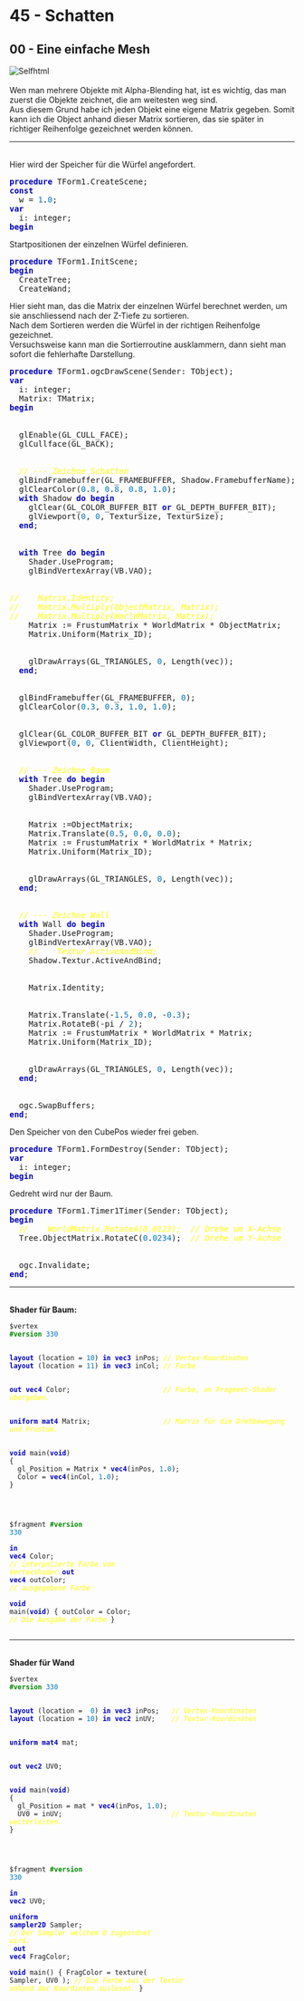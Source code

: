 <html>
    <b><h1>45 - Schatten</h1></b>
    <b><h2>00 - Eine einfache Mesh</h2></b>
<img src="image.png" alt="Selfhtml"><br><br>
Wen man mehrere Objekte mit Alpha-Blending hat, ist es wichtig, das man zuerst die Objekte zeichnet, die am weitesten weg sind.<br>
Aus diesem Grund habe ich jeden Objekt eine eigene Matrix gegeben. Somit kann ich die Object anhand dieser Matrix sortieren, das sie später in richtiger Reihenfolge gezeichnet werden können.<br>
<hr><br>
Hier wird der Speicher für die Würfel angefordert.<br>
<pre><code=pascal><b><font color="0000BB">procedure</font></b> TForm1.CreateScene;
<b><font color="0000BB">const</font></b>
  w = <font color="#0077BB">1</font>.<font color="#0077BB">0</font>;
<b><font color="0000BB">var</font></b>
  i: integer;
<b><font color="0000BB">begin</font></b></code></pre>
Startpositionen der einzelnen Würfel definieren.<br>
<pre><code=pascal><b><font color="0000BB">procedure</font></b> TForm1.InitScene;
<b><font color="0000BB">begin</font></b>
  CreateTree;
  CreateWand;
</code></pre>
Hier sieht man, das die Matrix der einzelnen Würfel berechnet werden, um sie anschliessend nach der Z-Tiefe zu sortieren.<br>
Nach dem Sortieren werden die Würfel in der richtigen Reihenfolge gezeichnet.<br>
Versuchsweise kann man die Sortierroutine ausklammern, dann sieht man sofort die fehlerhafte Darstellung.<br>
<pre><code=pascal><b><font color="0000BB">procedure</font></b> TForm1.ogcDrawScene(Sender: TObject);
<b><font color="0000BB">var</font></b>
  i: integer;
  Matrix: TMatrix;
<b><font color="0000BB">begin</font></b>
<br>
  glEnable(GL_CULL_FACE);
  glCullface(GL_BACK);
<br>
  <i><font color="#FFFF00">// --- Zeichne Schatten</font></i>
  glBindFramebuffer(GL_FRAMEBUFFER, Shadow.FramebufferName);
  glClearColor(<font color="#0077BB">0</font>.<font color="#0077BB">8</font>, <font color="#0077BB">0</font>.<font color="#0077BB">8</font>, <font color="#0077BB">0</font>.<font color="#0077BB">8</font>, <font color="#0077BB">1</font>.<font color="#0077BB">0</font>);
  <b><font color="0000BB">with</font></b> Shadow <b><font color="0000BB">do</font></b> <b><font color="0000BB">begin</font></b>
    glClear(GL_COLOR_BUFFER_BIT <b><font color="0000BB">or</font></b> GL_DEPTH_BUFFER_BIT);
    glViewport(<font color="#0077BB">0</font>, <font color="#0077BB">0</font>, TexturSize, TexturSize);
  <b><font color="0000BB">end</font></b>;
<br>
  <b><font color="0000BB">with</font></b> Tree <b><font color="0000BB">do</font></b> <b><font color="0000BB">begin</font></b>
    Shader.UseProgram;
    glBindVertexArray(VB.VAO);
<br>
<i><font color="#FFFF00">//    Matrix.Identity;</font></i>
<i><font color="#FFFF00">//    Matrix.Multiply(ObjectMatrix, Matrix);</font></i>
<i><font color="#FFFF00">//    Matrix.Multiply(WorldMatrix, Matrix);</font></i>
    Matrix := FrustumMatrix * WorldMatrix * ObjectMatrix;
    Matrix.Uniform(Matrix_ID);
<br>
    glDrawArrays(GL_TRIANGLES, <font color="#0077BB">0</font>, Length(vec));
  <b><font color="0000BB">end</font></b>;
<br>
  glBindFramebuffer(GL_FRAMEBUFFER, <font color="#0077BB">0</font>);
  glClearColor(<font color="#0077BB">0</font>.<font color="#0077BB">3</font>, <font color="#0077BB">0</font>.<font color="#0077BB">3</font>, <font color="#0077BB">1</font>.<font color="#0077BB">0</font>, <font color="#0077BB">1</font>.<font color="#0077BB">0</font>);
<br>
  glClear(GL_COLOR_BUFFER_BIT <b><font color="0000BB">or</font></b> GL_DEPTH_BUFFER_BIT);
  glViewport(<font color="#0077BB">0</font>, <font color="#0077BB">0</font>, ClientWidth, ClientHeight);
<br>
  <i><font color="#FFFF00">// --- Zeichne Baum</font></i>
  <b><font color="0000BB">with</font></b> Tree <b><font color="0000BB">do</font></b> <b><font color="0000BB">begin</font></b>
    Shader.UseProgram;
    glBindVertexArray(VB.VAO);
<br>
    Matrix :=ObjectMatrix;
    Matrix.Translate(<font color="#0077BB">0</font>.<font color="#0077BB">5</font>, <font color="#0077BB">0</font>.<font color="#0077BB">0</font>, <font color="#0077BB">0</font>.<font color="#0077BB">0</font>);
    Matrix := FrustumMatrix * WorldMatrix * Matrix;
    Matrix.Uniform(Matrix_ID);
<br>
    glDrawArrays(GL_TRIANGLES, <font color="#0077BB">0</font>, Length(vec));
  <b><font color="0000BB">end</font></b>;
<br>
  <i><font color="#FFFF00">// --- Zeichne Wall</font></i>
  <b><font color="0000BB">with</font></b> Wall <b><font color="0000BB">do</font></b> <b><font color="0000BB">begin</font></b>
    Shader.UseProgram;
    glBindVertexArray(VB.VAO);
    <i><font color="#FFFF00">//    Textur.ActiveAndBind;</font></i>
    Shadow.Textur.ActiveAndBind;
<br>
    Matrix.Identity;
<br>
    Matrix.Translate(-<font color="#0077BB">1</font>.<font color="#0077BB">5</font>, <font color="#0077BB">0</font>.<font color="#0077BB">0</font>, -<font color="#0077BB">0</font>.<font color="#0077BB">3</font>);
    Matrix.RotateB(-pi / <font color="#0077BB">2</font>);
    Matrix := FrustumMatrix * WorldMatrix * Matrix;
    Matrix.Uniform(Matrix_ID);
<br>
    glDrawArrays(GL_TRIANGLES, <font color="#0077BB">0</font>, Length(vec));
  <b><font color="0000BB">end</font></b>;
<br>
  ogc.SwapBuffers;
<b><font color="0000BB">end</font></b>;</code></pre>
Den Speicher von den CubePos wieder frei geben.<br>
<pre><code=pascal><b><font color="0000BB">procedure</font></b> TForm1.FormDestroy(Sender: TObject);
<b><font color="0000BB">var</font></b>
  i: integer;
<b><font color="0000BB">begin</font></b></code></pre>
Gedreht wird nur der Baum.<br>
<pre><code=pascal><b><font color="0000BB">procedure</font></b> TForm1.Timer1Timer(Sender: TObject);
<b><font color="0000BB">begin</font></b>
  <i><font color="#FFFF00">//    WorldMatrix.RotateA(0.0123);  // Drehe um X-Achse</font></i>
  Tree.ObjectMatrix.RotateC(<font color="#0077BB">0</font>.<font color="#0077BB">0234</font>);  <i><font color="#FFFF00">// Drehe um Y-Achse</font></i>
<br>
  ogc.Invalidate;
<b><font color="0000BB">end</font></b>;
</code></pre>
<hr><br>
<b>Shader für Baum:</b><br>
<pre><code>$vertex
<b><font color="#008800">#version</font></b> <font color="#0077BB">330</font>
<br>
<b><font color="0000BB">layout</font></b> (location = <font color="#0077BB">10</font>) <b><font color="0000BB">in</font></b> <b><font color="0000BB">vec3</font></b> inPos; <i><font color="#FFFF00">// Vertex-Koordinaten</font></i>
<b><font color="0000BB">layout</font></b> (location = <font color="#0077BB">11</font>) <b><font color="0000BB">in</font></b> <b><font color="0000BB">vec3</font></b> inCol; <i><font color="#FFFF00">// Farbe</font></i>
<br>
<b><font color="0000BB">out</font></b> <b><font color="0000BB">vec4</font></b> Color;                       <i><font color="#FFFF00">// Farbe, an Fragment-Shader übergeben.</font></i>
<br>
<b><font color="0000BB">uniform</font></b> <b><font color="0000BB">mat4</font></b> Matrix;                  <i><font color="#FFFF00">// Matrix für die Drehbewegung und Frustum.</font></i>
<br>
<b><font color="0000BB">void</font></b> main(<b><font color="0000BB">void</font></b>)
{
  gl_Position = Matrix * <b><font color="0000BB">vec4</font></b>(inPos, <font color="#0077BB">1</font>.<font color="#0077BB">0</font>);
  Color = <b><font color="0000BB">vec4</font></b>(inCol, <font color="#0077BB">1</font>.<font color="#0077BB">0</font>);
}
<br>

$fragment
<b><font color="#008800">#version</font></b> <font color="#0077BB">330</font>
<br>
<b><font color="0000BB">in</font></b>  <b><font color="0000BB">vec4</font></b> Color;     <i><font color="#FFFF00">// interpolierte Farbe vom Vertexshader</font></i>
<b><font color="0000BB">out</font></b> <b><font color="0000BB">vec4</font></b> outColor;  <i><font color="#FFFF00">// ausgegebene Farbe</font></i>
<br>
<b><font color="0000BB">void</font></b> main(<b><font color="0000BB">void</font></b>)
{
  outColor   = Color; <i><font color="#FFFF00">// Die Ausgabe der Farbe</font></i>
}
</code></pre>
<hr><br>
<b>Shader für Wand</b><br>
<pre><code>$vertex
<b><font color="#008800">#version</font></b> <font color="#0077BB">330</font>
<br>
<b><font color="0000BB">layout</font></b> (location =  <font color="#0077BB">0</font>) <b><font color="0000BB">in</font></b> <b><font color="0000BB">vec3</font></b> inPos;   <i><font color="#FFFF00">// Vertex-Koordinaten</font></i>
<b><font color="0000BB">layout</font></b> (location = <font color="#0077BB">10</font>) <b><font color="0000BB">in</font></b> <b><font color="0000BB">vec2</font></b> inUV;    <i><font color="#FFFF00">// Textur-Koordinaten</font></i>
<br>
<b><font color="0000BB">uniform</font></b> <b><font color="0000BB">mat4</font></b> mat;
<br>
<b><font color="0000BB">out</font></b> <b><font color="0000BB">vec2</font></b> UV0;
<br>
<b><font color="0000BB">void</font></b> main(<b><font color="0000BB">void</font></b>)
{
  gl_Position = mat * <b><font color="0000BB">vec4</font></b>(inPos, <font color="#0077BB">1</font>.<font color="#0077BB">0</font>);
  UV0 = inUV;                           <i><font color="#FFFF00">// Textur-Koordinaten weiterleiten.</font></i>
}
<br>

$fragment
<b><font color="#008800">#version</font></b> <font color="#0077BB">330</font>
<br>
<b><font color="0000BB">in</font></b> <b><font color="0000BB">vec2</font></b> UV0;
<br>
<b><font color="0000BB">uniform</font></b> <b><font color="0000BB">sampler2D</font></b> Sampler;              <i><font color="#FFFF00">// Der Sampler welchem 0 zugeordnet wird.</font></i>
<br>
<b><font color="0000BB">out</font></b> <b><font color="0000BB">vec4</font></b> FragColor;
<br>
<b><font color="0000BB">void</font></b> main()
{
  FragColor = texture( Sampler, UV0 );  <i><font color="#FFFF00">// Die Farbe aus der Textur anhand der Koordinten auslesen.</font></i>
}
</code></pre>
<br>
</html>
